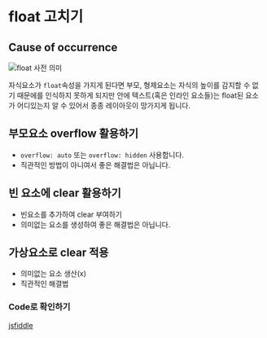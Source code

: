 # float 고치기

## Cause of occurrence

![float 사전 의미](https://media.vlpt.us/images/im_hyeonji/post/7e85c3d5-04b6-4bfd-87f5-948ff33b8c77/%E1%84%89%E1%85%B3%E1%84%8F%E1%85%B3%E1%84%85%E1%85%B5%E1%86%AB%E1%84%89%E1%85%A3%E1%86%BA%202020-06-23%20%E1%84%8B%E1%85%A9%E1%84%8C%E1%85%A5%E1%86%AB%2010.39.39.png)

자식요소가 `float`속성을 가지게 된다면 부모, 형제요소는 자식의 높이를 감지할 수 없기 때문에를 인식하지 못하게 되지만 안에 텍스트(혹은 인라인 요소들)는 float된 요소가 어디있는지 알 수 있어서 종종 레이아웃이 망가지게 됩니다.

## 부모요소 overflow 활용하기

- `overflow: auto` 또는 `overflow: hidden` 사용합니다.
- 직관적인 방법이 아니여서 좋은 해결법은 아닙니다.

## 빈 요소에 clear 활용하기

- 빈요소를 추가하여 clear 부여하기
- 의미없는 요소를 생성하여 좋은 해결법은 아닙니다.

## 가상요소로 clear 적용

- 의미없는 요소 생산(x)
- 직관적인 해결법

### Code로 확인하기

[jsfiddle](https://jsfiddle.net/sonseong10/85dhn9go/24/)
